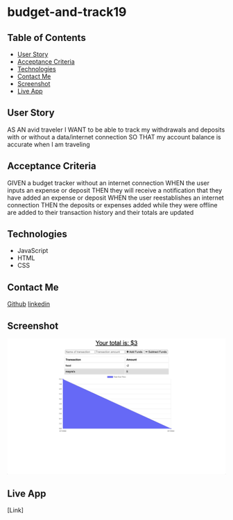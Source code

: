 # budget-and-track19

## Table of Contents

- [User Story](#User-Story)
- [Acceptance Criteria](#Acceptance-Criteria)
- [Technologies](#Technologies)
- [Contact Me](#Contact-Me)
- [Screenshot](#Screenshot)
- [Live App](#Live-App)

## User Story

AS AN avid traveler
I WANT to be able to track my withdrawals and deposits with or without a data/internet connection
SO THAT my account balance is accurate when I am traveling 

## Acceptance Criteria

GIVEN a budget tracker without an internet connection
WHEN the user inputs an expense or deposit
THEN they will receive a notification that they have added an expense or deposit
WHEN the user reestablishes an internet connection
THEN the deposits or expenses added while they were offline are added to their transaction history and their totals are updated

## Technologies

- JavaScript
- HTML
- CSS


## Contact Me

[Github](https://github.com/msnaye)
[linkedin](https://www.linkedin.com/in/mayra-ibarra-78588588/)

## Screenshot
![image](Develop/public/img/budget.png)

## Live App

[Link] 
